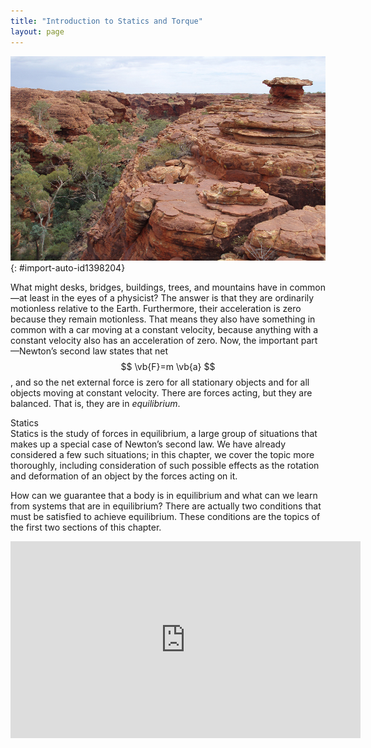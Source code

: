 ```yaml
---
title: "Introduction to Statics and Torque"
layout: page
---
```


![Layered rock formation.](../resources/Figure_10_00_01_D.jpg "On a short time scale, rocks like these in Australia&#x2019;s Kings Canyon are static, or motionless relative to the Earth.  (credit: freeaussiestock.com)")
{: #import-auto-id1398204}

What might desks, bridges, buildings, trees, and mountains have in common—at
least in the eyes of a physicist? The answer is that they are ordinarily
motionless relative to the Earth. Furthermore, their acceleration is zero
because they remain motionless. That means they also have something in common
with a car moving at a constant velocity, because anything with a constant
velocity also has an acceleration of zero. Now, the important part—Newton’s
second law states that net $$ \vb{F}=m \vb{a} $$, and so the net external force is zero for
all stationary objects and for all objects moving at constant velocity. There
are forces acting, but they are balanced. That is, they are in *equilibrium*.

<div class="note" data-label="" markdown="1">
<div class="title">
Statics
</div>
Statics is the study of forces in equilibrium, a large group of situations that makes up a special case of Newton’s second law. We have already considered a few such situations; in this chapter, we cover the topic more thoroughly, including consideration of such possible effects as the rotation and deformation of an object by the forces acting on it.

</div>

How can we guarantee that a body is in equilibrium and what can we learn from
systems that are in equilibrium? There are actually two conditions that must be
satisfied to achieve equilibrium. These conditions are the topics of the first
two sections of this chapter.

<div class="note" data-label="Video" markdown="1">
<iframe width="560" height="315" src="https://www.youtube.com/embed/gfZBqviOd-M" frameborder="0" allow="accelerometer; autoplay; clipboard-write; encrypted-media; gyroscope; picture-in-picture" allowfullscreen></iframe>
</div>
